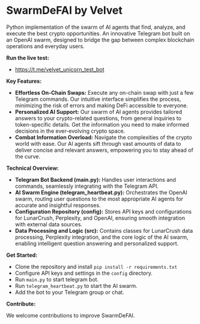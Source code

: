 # SwarmDeFAI by Velvet
Python implementation of the swarm of AI agents that find, analyze, and execute the best crypto opportunities. An innovative Telegram bot built on an OpenAI swarm, designed to bridge the gap between complex blockchain operations and everyday users. 

**Run the live test:**

* https://t.me/velvet_unicorn_test_bot

**Key Features:**

* **Effortless On-Chain Swaps:** Execute any on-chain swap with just a few Telegram commands. Our intuitive interface simplifies the process, minimizing the risk of errors and making DeFi accessible to everyone.
* **Personalized AI Support:** Our swarm of AI agents provides tailored answers to your crypto-related questions, from general inquiries to token-specific details.  Get the information you need to make informed decisions in the ever-evolving crypto space.
* **Combat Information Overload:**  Navigate the complexities of the crypto world with ease. Our AI agents sift through vast amounts of data to deliver concise and relevant answers, empowering you to stay ahead of the curve.

**Technical Overview:**

* **Telegram Bot Backend (main.py):**  Handles user interactions and commands, seamlessly integrating with the Telegram API.
* **AI Swarm Engine (telegram_heartbeat.py):**  Orchestrates the OpenAI swarm, routing user questions to the most appropriate AI agents for accurate and insightful responses.
* **Configuration Repository (config):**  Stores API keys and configurations for LunarCrush, Perplexity, and OpenAI, ensuring smooth integration with external data sources.
* **Data Processing and Logic (src):**  Contains classes for LunarCrush data processing, Perplexity integration, and the core logic of the AI swarm, enabling intelligent question answering and personalized support.

**Get Started:**

* Clone the repository and install `pip install -r requirements.txt`
* Configure API keys and settings in the `config` directory.
* Run `main.py` to start telegram bot.
* Run `telegram_heartbeat.py` to start the AI swarm.
* Add the bot to your Telegram group or chat.

**Contribute:**

We welcome contributions to improve SwarmDeFAI.  

